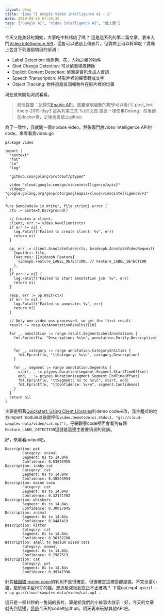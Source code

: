 ```yaml
---
layout: blog
title: "[Day 7] Google Video Intelligence AI - 2"
date: 2019-09-15 07:29:30
tags: ["Google AI", "Video Intelligence AI", "鐵人賽"]
---
```

今天又是美好的開始，大家吃中秋烤肉了嗎？
這是這系列的第二篇文章，要來入門[Video Intelligence API](https://cloud.google.com/video-intelligence/docs/quickstarts?authuser=1)，這隻可以透過上傳影片，但實際上可以幹嘛呢？實際上包含下列幾個項目的偵測：

- Label Detection: 偵測狗、花、人物之類的物件
- Shot Change Detection: 可以偵測場景轉換
- Explicit Content Detection: 偵測是否包含成人資訊
- Speech Transcription: 將影片裡的聲音轉成文字
- Object Tracking: 物件追蹤並回報物件在影片裡的位置
<!-- more -->

現在就來開始測試看看。
> 前情提要：記得先[Enable API](https://console.cloud.google.com/apis/library)，放置環境變數的教學可以看{% post_link ithelp-2019-day3 這系列第三天 %}的文章
> 語言一樣使用Golang，然後跑在docker裡，之後也會放上github

為了一致性，我就開一個module video，然後專門放video Intelligence API的code。來看看我video.go

```golang
package video

import (
  "context"
  "fmt"
  "io"
  "log"

  "github.com/golang/protobuf/ptypes"

  video "cloud.google.com/go/videointelligence/apiv1"
  videopb "google.golang.org/genproto/googleapis/cloud/videointelligence/v1"
)

func DemoCode(w io.Writer, file string) error {
  ctx := context.Background()

  // Creates a client.
  client, err := video.NewClient(ctx)
  if err != nil {
    log.Fatalf("Failed to create client: %v", err)
    return nil
  }

  op, err := client.AnnotateVideo(ctx, &videopb.AnnotateVideoRequest{
    InputUri: file,
    Features: []videopb.Feature{
      videopb.Feature_LABEL_DETECTION, // Feature_LABEL_DETECTION
    },
  })
  if err != nil {
    log.Fatalf("Failed to start annotation job: %v", err)
    return nil
  }

  resp, err := op.Wait(ctx)
  if err != nil {
    log.Fatalf("Failed to annotate: %v", err)
    return nil
  }

  // Only one video was processed, so get the first result.
  result := resp.GetAnnotationResults()[0]

  for _, annotation := range result.SegmentLabelAnnotations {
    fmt.Fprintf(w, "Description: %s\n", annotation.Entity.Description)


    for _, category := range annotation.CategoryEntities {
      fmt.Fprintf(w, "\tCategory: %s\n", category.Description)
    }

    for _, segment := range annotation.Segments {
      start, _ := ptypes.Duration(segment.Segment.StartTimeOffset)
      end, _ := ptypes.Duration(segment.Segment.EndTimeOffset)
      fmt.Fprintf(w, "\tSegment: %s to %s\n", start, end)
      fmt.Fprintf(w, "\tConfidence: %v\n", segment.Confidence)
    }
  }
  return nil
}

```

主要是照著[Quickstart: Using Client Libraries](https://cloud.google.com/video-intelligence/docs/quickstart-client-libraries)的demo code來改，我主程式的地方import module以後就呼叫`video.DemoCode(os.Stdout, "gs://cloud-samples-data/video/cat.mp4")`，仔細觀察code裡面會看到有個`Feature_LABEL_DETECTION`這就是這邊主要要偵測的資訊。

好，來看看output吧。
```
Description: pet
        Category: animal
        Segment: 0s to 14.84s
        Confidence: 0.83893955
Description: tabby cat
        Category: cat
        Segment: 0s to 14.84s
        Confidence: 0.30844954
Description: maine coon
        Category: cat
        Segment: 0s to 14.84s
        Confidence: 0.32171762
Description: whiskers
        Segment: 0s to 14.84s
        Confidence: 0.30017045
Description: animal
        Segment: 0s to 14.84s
        Confidence: 0.9441419
Description: kitten
        Category: cat
        Segment: 0s to 14.84s
        Confidence: 0.36152288
Description: small to medium sized cats
        Category: mammal
        Segment: 0s to 14.84s
        Confidence: 0.7987513
Description: cat
        Category: pet
        Segment: 0s to 14.84s
        Confidence: 0.99747396
```

針對[緬因貓 maine coon](https://zh.wikipedia.org/zh-tw/%E7%B7%AC%E5%9B%A0%E8%B2%93)的判別不是很確定，但很確定這裡面都是貓，不完全是小貓，屬於偏中型尺寸的貓。想追根究柢到底正不正確嗎？
下載cat.mp4: `gsutil -m cp gs://cloud-samples-data/video/cat.mp4 .`

這只是一個14秒的一隻貓的影片，算是給我們的小故事大啟示！好，今天的文章就先到這邊，[這是](https://github.com/josephMG/ithelp-2019/tree/Day-7)今天的code的github，明天再來玩點其他API吧。
